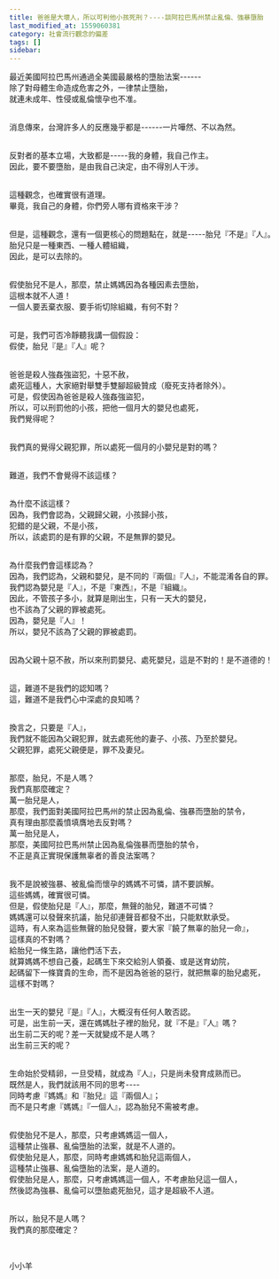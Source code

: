 ```yaml
---
title: 爸爸是大壞人，所以可判他小孩死刑？----談阿拉巴馬州禁止亂倫、強暴墮胎
last_modified_at: 1559060381
category: 社會流行觀念的偏差
tags: []
sidebar: 
---
```


<p>最近美國阿拉巴馬州通過全美國最嚴格的墮胎法案------<br/>
除了對母體生命造成危害之外，一律禁止墮胎，<br/>
就連未成年、性侵或亂倫懷孕也不准。</p>
<p><br/>
消息傳來，台灣許多人的反應幾乎都是------一片嘩然、不以為然。</p>
<p><br/>
反對者的基本立場，大致都是-----我的身體，我自己作主。<br/>
因此，要不要墮胎，是由我自己決定，由不得別人干涉。</p>
<p><br/>
這種觀念，也確實很有道理。<br/>
畢竟，我自己的身體，你們旁人哪有資格來干涉？</p>
<p><br/>
但是，這種觀念，還有一個更核心的問題點在，就是-----胎兒『不是』『人』。<br/>
胎兒只是一種東西、一種人體組織，<br/>
因此，是可以去除的。</p>
<p><br/>
假使胎兒不是人，那麼，禁止媽媽因為各種因素去墮胎，<br/>
這根本就不人道！<br/>
一個人要丟棄衣服、要手術切除組織，有何不對？</p>
<p><br/>
可是，我們可否冷靜聽我講一個假設：<br/>
假使，胎兒『是』『人』呢？</p>
<p><br/>
爸爸是殺人強姦強盜犯，十惡不赦，<br/>
處死這種人，大家絕對舉雙手雙腳超級贊成（廢死支持者除外）。<br/>
可是，假使因為爸爸是殺人強姦強盜犯，<br/>
所以，可以刑罰他的小孩，把他一個月大的嬰兒也處死，<br/>
我們覺得呢？</p>
<p><br/>
我們真的覺得父親犯罪，所以處死一個月的小嬰兒是對的嗎？</p>
<p><br/>
難道，我們不會覺得不該這樣？</p>
<p><br/>
為什麼不該這樣？<br/>
因為，我們會認為，父親歸父親，小孩歸小孩，<br/>
犯錯的是父親，不是小孩，<br/>
所以，該處罰的是有罪的父親，不是無罪的嬰兒。</p>
<p><br/>
為什麼我們會這樣認為？<br/>
因為，我們認為，父親和嬰兒，是不同的『兩個』『人』，不能混淆各自的罪。<br/>
我們認為嬰兒是『人』，不是『東西』，不是『組織』。<br/>
因此，不管孩子多小，就算是剛出生，只有一天大的嬰兒，<br/>
也不該為了父親的罪被處死。<br/>
因為，嬰兒是『人』！<br/>
所以，嬰兒不該為了父親的罪被處罰。</p>
<p><br/>
因為父親十惡不赦，所以來刑罰嬰兒、處死嬰兒，這是不對的！是不道德的！</p>
<p><br/>
這，難道不是我們的認知嗎？<br/>
這，難道不是我們心中深處的良知嗎？</p>
<p><br/>
換言之，只要是『人』，<br/>
我們就不能因為父親犯罪，就去處死他的妻子、小孩、乃至於嬰兒。<br/>
父親犯罪，處死父親便是，罪不及妻兒。</p>
<p><br/>
那麼，胎兒，不是人嗎？<br/>
我們真那麼確定？<br/>
萬一胎兒是人，<br/>
那麼，我們面對美國阿拉巴馬州的禁止因為亂倫、強暴而墮胎的禁令，<br/>
真有理由那麼義憤填膺地去反對嗎？<br/>
萬一胎兒是人，<br/>
那麼，美國阿拉巴馬州禁止因為亂倫強暴而墮胎的禁令，<br/>
不正是真正實現保護無辜者的善良法案嗎？</p>
<p><br/>
我不是說被強暴、被亂倫而懷孕的媽媽不可憐，請不要誤解。<br/>
這些媽媽，確實很可憐。<br/>
但是，假使胎兒是『人』，那麼，無聲的胎兒，難道不可憐？<br/>
媽媽還可以發聲來抗議，胎兒卻連聲音都發不出，只能默默承受。<br/>
這時，有人來為這些無聲的胎兒發聲，要大家『饒了無辜的胎兒一命』，<br/>
這樣真的不對嗎？<br/>
給胎兒一條生路，讓他們活下去，<br/>
就算媽媽不想自己養，起碼生下來交給別人領養、或是送育幼院，<br/>
起碼留下一條寶貴的生命，而不是因為爸爸的惡行，就把無辜的胎兒處死，<br/>
這樣不對嗎？</p>
<p><br/>
出生一天的嬰兒『是』『人』，大概沒有任何人敢否認。<br/>
可是，出生前一天，還在媽媽肚子裡的胎兒，就『不是』『人』嗎？<br/>
出生前二天的呢？差一天就變成不是人嗎？<br/>
出生前三天的呢？</p>
<p><br/>
生命始於受精卵，一旦受精，就成為『人』，只是尚未發育成熟而已。<br/>
既然是人，我們就該用不同的思考----<br/>
同時考慮『媽媽』和『胎兒』這『兩個人』；<br/>
而不是只考慮『媽媽』『一個人』，認為胎兒不需被考慮。</p>
<p><br/>
假使胎兒不是人，那麼，只考慮媽媽這一個人，<br/>
這種禁止強暴、亂倫墮胎的法案，就是不人道的。<br/>
假使胎兒是人，那麼，同時考慮媽媽和胎兒這兩個人，<br/>
這種禁止強暴、亂倫墮胎的法案，是人道的。<br/>
假使胎兒是人，那麼，只考慮媽媽這一個人，不考慮胎兒這一個人，<br/>
然後認為強暴、亂倫可以墮胎處死胎兒，這才是超級不人道。</p>
<p><br/>
所以，胎兒不是人嗎？<br/>
我們真的那麼確定？</p>
<p> </p>
<p>小小羊</p>
